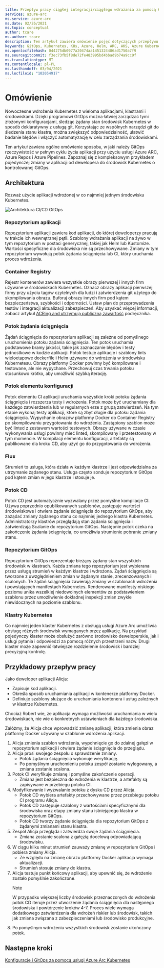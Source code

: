 ```yaml
---
title: Przepływ pracy ciągłej integracji/ciągłego wdrażania za pomocą GitOps — usługa Azure Arc Kubernetes
services: azure-arc
ms.service: azure-arc
ms.date: 02/26/2021
ms.topic: conceptual
author: tcare
ms.author: tcare
description: Ten artykuł zawiera omówienie pojęć dotyczących przepływu pracy ciągłej integracji/ciągłego wdrażania przy użyciu GitOps
keywords: GitOps, Kubernetes, K8s, Azure, Helm, ARC, AKS, Azure Kubernetes Service, Containers, CI, CD, Azure DevOps
ms.openlocfilehash: 044275db0977a20474aa1451324486ad1750a7f9
ms.sourcegitcommit: f3ec73fb5f8de72fe483995bd4bbad9b74a9cc9f
ms.translationtype: MT
ms.contentlocale: pl-PL
ms.lasthandoff: 03/04/2021
ms.locfileid: "102054917"
---
```

# <a name="overview"></a>Omówienie

Nowoczesne wdrożenia Kubernetes z wieloma aplikacjami, klastrami i środowiskami. Dzięki programowi GitOps można łatwiej zarządzać tymi złożonymi konfiguracjami, śledząc żądany stan środowisk Kubernetes w sposób deklaratywny z usługą git. Korzystając ze wspólnych narzędzi git do śledzenia stanu klastra, można zwiększyć odpowiedzialność, ułatwić badanie błędów i włączyć automatyzację w celu zarządzania środowiskami.

Ten artykuł zawiera ogólne omówienie sposobu, w jaki należy GitOps rzeczywistość w pełnym cyklu życia aplikacji przy użyciu usługi Azure ARC, Azure Repos i Azure Pipelines. Zapoznaj się z kompleksowym przykładem pojedynczej zmiany w aplikacji od dewelopera do środowisk Kubernetes o kontrolowanej GitOps.

## <a name="architecture"></a>Architektura

Rozważ użycie aplikacji wdrożonej w co najmniej jednym środowisku Kubernetes.

![Architektura CI/CD GitOps](./media/gitops-arch.png)
### <a name="application-repo"></a>Repozytorium aplikacji
Repozytorium aplikacji zawiera kod aplikacji, do której deweloperzy pracują w trakcie ich wewnętrznej pętli. Szablony wdrażania aplikacji na żywo w tym repozytorium w postaci generycznej, takiej jak Helm lub Kustomize. Wartości specyficzne dla środowiska nie są przechowywane. Zmiany w tym repozytorium wywołują potok żądania ściągnięcia lub CI, który uruchamia proces wdrożenia.
### <a name="container-registry"></a>Container Registry
Rejestr kontenerów zawiera wszystkie obrazy pierwszej i innych firm używane w środowiskach Kubernetes. Oznacz obrazy aplikacji pierwszej firmy przy użyciu tagów czytelnych dla ludzi i zatwierdzenia git użytego do skompilowania obrazu. Buforuj obrazy innych firm pod kątem bezpieczeństwa, szybkości i odporności. Ustaw plan do przeprowadzenia testów i integracji aktualizacji zabezpieczeń. Aby uzyskać więcej informacji, zobacz artykuł [ACRing and utrzymują publiczną zawartość](https://docs.microsoft.com/azure/container-registry/tasks-consume-public-content) podręcznika.
### <a name="pr-pipeline"></a>Potok żądania ściągnięcia
Żądań ściągnięcia do repozytorium aplikacji są zależne od pomyślnego uruchomienia potoku żądania ściągnięcia. Ten potok uruchamia podstawowe bramy jakości, takie jak zaznaczanie błędów i testy jednostkowe w kodzie aplikacji. Potok testuje aplikacje i szablony lints wieloetapowe dockerfile i Helm używane do wdrożenia w środowisku Kubernetesu. Obrazy platformy Docker powinny być kompilowane i testowane, ale nie wypychane. Przechowuj czas trwania potoku stosunkowo krótko, aby umożliwić szybką iterację.
### <a name="ci-pipeline"></a>Potok elementu konfiguracji
Potok elementu CI aplikacji uruchamia wszystkie kroki potoku żądania ściągnięcia i rozszerza testy i wdrożenia. Potok może być uruchamiany dla każdego zatwierdzenia lub w regularnych erze z grupą zatwierdzeń. Na tym etapie wykonaj testy aplikacji, które są zbyt długie dla potoku żądania ściągnięcia. Wypychanie obrazów platformy Docker do Container Registry po skompilowaniu przygotowania do wdrożenia. Zastąpiony szablon może być linted z zestawem wartości testowych. Obrazy używane w czasie wykonywania usługi powinny mieć linted, skompilowany i przetestowany w tym momencie. W kompilacji elementu konfiguracji, artefakty są publikowane dla kroku CD, aby użyć go do przygotowania do wdrożenia.
### <a name="flux"></a>Flux
Strumień to usługa, która działa w każdym klastrze i jest odpowiedzialna za utrzymanie żądanego stanu. Usługa często sonduje repozytorium GitOps pod kątem zmian w jego klastrze i stosuje je.
### <a name="cd-pipeline"></a>Potok CD
Potok CD jest automatycznie wyzwalany przez pomyślne kompilacje CI. Używa poprzednio opublikowanych szablonów, zastępuje wartości środowiskowe i otwiera żądanie ściągnięcia do repozytorium GitOps, aby zażądać zmiany żądanego stanu co najmniej jednego klastra Kubernetes. Administratorzy klastrów przeglądają stan żądania ściągnięcia i zatwierdzają Scalanie do repozytorium GitOps. Następnie potok czeka na zakończenie żądania ściągnięcia, co umożliwia strumienie pobranie zmiany stanu.
### <a name="gitops-repo"></a>Repozytorium GitOps
Repozytorium GitOps reprezentuje bieżący żądany stan wszystkich środowisk w klastrach. Każda zmiana tego repozytorium jest wybierana przez usługę strumień w każdym klastrze i wdrożona. Żądań ściągnięcia są tworzone z uwzględnieniem zmian w żądanym stanie, zrecenzowanych i scalonych. Te żądań ściągnięcia zawierają zmiany w szablonach wdrożenia i powstających manifestach Kubernetes. Renderowane manifesty niskiego poziomu unika wszelkiej niedowolnych elementów za podstawieniem szablonu przez umożliwienie dokładnej inspekcji zmian zwykle niewidocznych na poziomie szablonu.
### <a name="kubernetes-clusters"></a>Klastry Kubernetes
Co najmniej jeden klaster Kubernetes z obsługą usługi Azure Arc umożliwia obsługę różnych środowisk wymaganych przez aplikację. Na przykład pojedynczy klaster może obsłużyć zarówno środowisko deweloperskie, jak i usługi pytania i odpowiedzi za pomocą różnych przestrzeni nazw. Drugi klaster może zapewnić łatwiejsze rozdzielenie środowisk i bardziej precyzyjną kontrolę.
## <a name="example-workflow"></a>Przykładowy przepływ pracy
Jako deweloper aplikacji Alicja:
* Zapisuje kod aplikacji.
* Określa sposób uruchamiania aplikacji w kontenerze platformy Docker.
* Definiuje szablony służące do uruchamiania kontenera i usług zależnych w klastrze Kubernetes.

Chociaż Robert wie, że aplikacja wymaga możliwości uruchamiania w wielu środowiskach, nie wie o konkretnych ustawieniach dla każdego środowiska.

Załóżmy, że Alicja chce wprowadzić zmianę aplikacji, która zmienia obraz platformy Docker używany w szablonie wdrożenia aplikacji.

1. Alicja zmienia szablon wdrożenia, wypchnięcie go do zdalnej gałęzi w repozytorium aplikacji i otwiera żądanie ściągnięcia do przeglądu.
2. Alicja prosi swojego zespołu o sprawdzenie zmiany.
    * Potok żądania ściągnięcia wykonuje weryfikację.
    * Po pomyślnym uruchomieniu potoku zespół zostanie wylogowany, a zmiana zostanie scalona.
3. Potok CI weryfikuje zmianę i pomyślne zakończenie operacji.
    * Zmiana jest bezpieczna do wdrożenia w klastrze, a artefakty są zapisywane w przebiegu potoku CI.
4. Modyfikowanie i wyzwalanie potoku z dysku CD przez Alicja.
    * Potok CD wybiera artefakty przechowywane przez przebiegu potoku CI programu Alicja.
    * Potok CD zastępuje szablony z wartościami specyficznymi dla środowiska oraz etapy zmiany stanu istniejącego klastra w repozytorium GitOps.
    * Potok CD tworzy żądanie ściągnięcia dla repozytorium GitOps z żądanymi zmianami stanu klastra.
5. Zespół Alicja przegląda i zatwierdza swoje żądania ściągnięcia.
    * Zmiana zostanie scalona z gałęzią docelową odpowiadającą środowisku.
6. W ciągu kilku minut strumień zauważy zmianę w repozytorium GitOps i pobiera zmiany Alicja.
    * Ze względu na zmianę obrazu platformy Docker aplikacja wymaga aktualizacji.
    * Strumień stosuje zmiany do klastra.
7. Alicja testuje punkt końcowy aplikacji, aby upewnić się, że wdrożenie zostało pomyślnie zakończone.
   > [!NOTE]
   > W przypadku większej liczby środowisk przeznaczonych do wdrożenia potok CD iteruje przez utworzenie żądania ściągnięcia dla następnego środowiska i powtórzenie kroków 4-7. Proces wiele wymaga dodatkowego zatwierdzenia dla wdrożeń riskier lub środowisk, takich jak zmiana związana z zabezpieczeniami lub środowisko produkcyjne.
8.  Po pomyślnym wdrożeniu wszystkich środowisk zostanie ukończony potok.

## <a name="next-steps"></a>Następne kroki
[Konfiguracje i GitOps za pomocą usługi Azure Arc Kubernetes](./conceptual-configurations.md)
